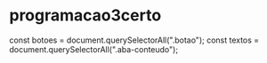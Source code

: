 # programacao3certo
const botoes = document.querySelectorAll(".botao");
const textos = document.querySelectorAll(".aba-conteudo");
